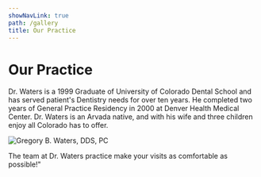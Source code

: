 ```yaml
---
showNavLink: true
path: /gallery
title: Our Practice
---
```

# Our Practice

Dr. Waters is a 1999 Graduate of University of Colorado Dental School and has served patient's Dentistry needs for over ten years. He completed two years of General Practice Residency in 2000 at Denver Health Medical Center. Dr. Waters is an Arvada native, and with his wife and three children enjoy all Colorado has to offer.

![Gregory B. Waters, DDS, PC](/assets/uploadedImages/DrW.jpg)

The team at Dr. Waters practice make your visits as comfortable as possible!"
